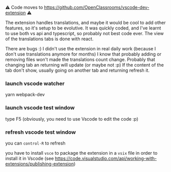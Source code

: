 ⚠️ Code moves to https://github.com/OpenClassrooms/vscode-dev-extension ⚠️

The extension handles translations, and maybe it would be cool to add other features, so it's setup to be evolutive.
It was quickly coded, and I've learnt to use both vs api and typescript, so probably not best code ever.
The view of the translations tabs is done with react.

There are bugs :)
I didn't use the extension in real daily work (because I don't use translations anymore for months) I know that probably adding or removing files won't made the translations count change. Probably that changing tab an returning will update (or maybe not :p)
If the content of the tab don't show, usually going on another tab and returning refresh it.

### launch vscode watcher
yarn webpack-dev

### launch vscode test window
type F5 (obviously, you need to use Vscode to edit the code :p)

### refresh vscode test window
you can `control-R` to refresh

you have to install `vsce` to package the extension in a `vsix` file in order to install it in Vscode
(see https://code.visualstudio.com/api/working-with-extensions/publishing-extension)

